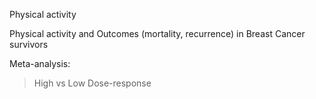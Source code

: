 Physical activity

Physical activity and Outcomes (mortality, recurrence) in Breast Cancer survivors

Meta-analysis:
>High vs Low
>Dose-response
